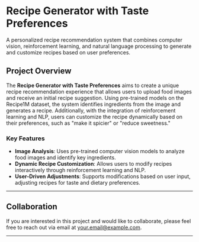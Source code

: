 # Recipe Generator with Taste Preferences

A personalized recipe recommendation system that combines computer vision, reinforcement learning, and natural language processing to generate and customize recipes based on user preferences.

## Project Overview

The **Recipe Generator with Taste Preferences** aims to create a unique recipe recommendation experience that allows users to upload food images and receive an initial recipe suggestion. Using pre-trained models on the Recipe1M dataset, the system identifies ingredients from the image and generates a recipe. Additionally, with the integration of reinforcement learning and NLP, users can customize the recipe dynamically based on their preferences, such as "make it spicier" or "reduce sweetness."

### Key Features

- **Image Analysis**: Uses pre-trained computer vision models to analyze food images and identify key ingredients.
- **Dynamic Recipe Customization**: Allows users to modify recipes interactively through reinforcement learning and NLP.
- **User-Driven Adjustments**: Supports modifications based on user input, adjusting recipes for taste and dietary preferences.

---

## Collaboration

If you are interested in this project and would like to collaborate, please feel free to reach out via email at [your.email@example.com](mailto:your.email@example.com).

---
